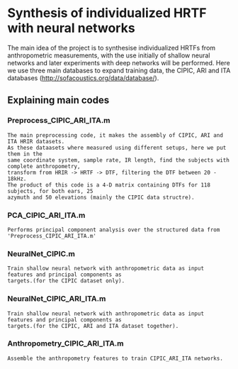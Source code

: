 # Synthesis of individualized HRTF with neural networks

The main idea of the project is to synthesise individualized HRTFs from anthropometric measurements, with the use initially of shallow neural networks and later experiments with deep networks will be performed.
Here we use three main databases to expand training data, the CIPIC, ARI and ITA databases (http://sofacoustics.org/data/database/).


  ## Explaining main codes 
### Preprocess_CIPIC_ARI_ITA.m   
```
The main preprocessing code, it makes the assembly of CIPIC, ARI and ITA HRIR datasets.
As these dataasets where measured using different setups, here we put them in the 
same coordinate system, sample rate, IR length, find the subjects with complete anthropometry,
transform from HRIR -> HRTF -> DTF, filtering the DTF between 20 - 18kHz. 
The product of this code is a 4-D matrix containing DTFs for 118 subjects, for both ears, 25     
azymuth and 50 elevations (mainly the CIPIC data structre).
```                       
                               
### PCA_CIPIC_ARI_ITA.m   
```  
Performs principal component analysis over the structured data from 'Preprocess_CIPIC_ARI_ITA.m'
```  


### NeuralNet_CIPIC.m    
```  
Train shallow neural network with anthropometric data as input features and principal components as                                targets.(for the CIPIC dataset only).
```  

### NeuralNet_CIPIC_ARI_ITA.m     
```  
Train shallow neural network with anthropometric data as input features and principal components as                                      targets.(for the CIPIC, ARI and ITA dataset together).
```  

### Anthropometry_CIPIC_ARI_ITA.m  
```  
Assemble the anthropometry features to train CIPIC_ARI_ITA networks.
```  

